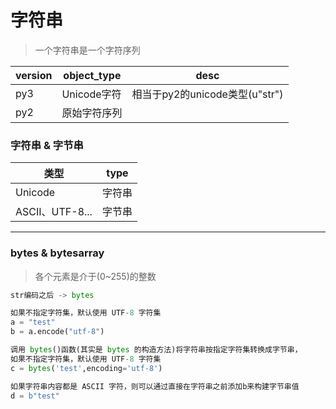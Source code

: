 # 字符串

> 一个字符串是一个字符序列

version|object_type|desc
---|---|---
py3|Unicode字符|相当于py2的unicode类型(u"str")
py2|原始字符序列|


### 字符串 & 字节串
类型|type
---|---
Unicode|字符串
ASCII、UTF-8...|字节串

---

### bytes & bytesarray
> 各个元素是介于(0~255)的整数

```python
str编码之后 -> bytes

如果不指定字符集，默认使用 UTF-8 字符集
a = "test"
b = a.encode("utf-8")

调用 bytes()函数(其实是 bytes 的构造方法)将字符串按指定字符集转换成字节串，
如果不指定字符集，默认使用 UTF-8 字符集
c = bytes('test',encoding='utf-8')

如果字符串内容都是 ASCII 字符，则可以通过直接在字符串之前添加b来构建字节串值
d = b"test"
```
